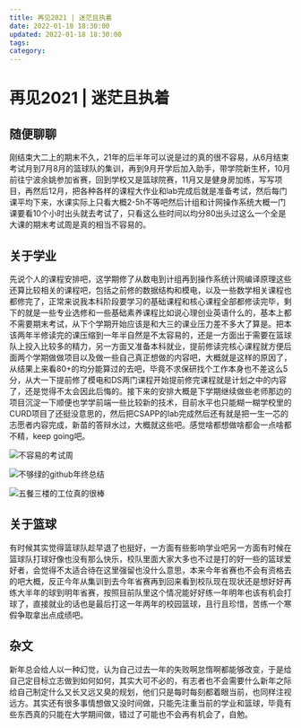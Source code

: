 ```yaml
---
title: 再见2021 | 迷茫且执着
date: 2022-01-18 18:30:00
updated: 2022-01-18 18:30:00
tags: 
category: 
---
```


# 再见2021 | 迷茫且执着

## 随便聊聊

​		刚结束大二上的期末不久，21年的后半年可以说是过的真的很不容易，从6月结束考试月到7月8月的篮球队的集训，再到9月开学后加入助手，带学院新生杯，10月前往宁波余姚参加省赛，回到学校又是篮球院赛，11月又是健身房加练，写写项目，再然后12月，把各种各样的课程大作业和lab完成后就是准备考试，然后每门课平均下来，水课实际上只看大概2-5h不等吧然后计组和计网操作系统大概一门课要看10个小时出头就去考试了，只看这么些时间以均分80出头过这么一个全是大课的期末考试周是真的相当不容易的。

## 关于学业

​		先说个人的课程安排吧，这学期修了从数电到计组再到操作系统计网编译原理这些还算比较相关的课程吧，包括之前修的数据结构和模电，以及一些数学相关课程也都修完了，正常来说我本科阶段要学习的基础课程和核心课程全部都修读完毕，剩下的就是一些专业选修和一些基础素养课程比如说心理创业英语什么的，基本上都不需要期末考试，从下个学期开始应该是和大三的课业压力差不多大了算是。把本该两年半修读完的课压缩到一年半自然是不太容易的，还是一方面出于需要在篮球队上投入比较多的精力，另一方面又准备本科就业，提前修读完核心课程就方便后面两个学期做做项目以及做一些自己真正想做的内容吧，大概就是这样的原因了，从结果上来看80+的均分能算过的去吧，毕竟不求保研找个工作本身也不差这么5分，从大一下提前修了模电和DS两门课程开始提前修完课程就是计划之中的内容了，还是觉得不太会因此后悔的。接下来的安排大概是下学期继续做些老师那边的项目沉淀一下顺便也学学前端一些比较新的技术，目前水平也只能糊一糊学校里的CURD项目了还挺没意思的，然后把CSAPP的lab完成然后还有就是把一生一芯的志愿者内容完成，新苗的答辩水过，大概就这些吧。感觉啥都想做啥都会一点啥都不精，keep going吧。

![不容易的考试周](https://ek1ng-typora.oss-cn-hangzhou.aliyuncs.com/img/image-20220118182600462.png)

![不够绿的github年终总结](https://ek1ng-typora.oss-cn-hangzhou.aliyuncs.com/img/image-20220118182633115.png)

![五餐三楼的工位真的很棒](https://ek1ng-typora.oss-cn-hangzhou.aliyuncs.com/img/image-20220118182706891.png)

## 关于篮球

​		有时候其实觉得篮球队趁早退了也挺好，一方面有些影响学业吧另一方面有时候在篮球队打球好像也没有那么快乐，校队里面大家大多也不过是打的好一些的篮球爱好者，会觉得不太适合待在这里强留也没什么意思，本来今年省赛也不会有资格去的吧大概，反正今年从集训到去今年省赛再到回来看到校队现在现状还是想好好再练大半年的球到明年省赛，按照目前队里这个情况能好好练一年明年也该有机会打球了，直接就业的话也是最后打这一年两年的校园篮球，且行且珍惜，苦练一个寒假争取拿出点成绩吧。

## 杂文

​		新年总会给人以一种幻觉，认为自己过去一年的失败啊怠惰啊都能够改变，于是给自己定目标立志做到如何如何，其实大可不必的，有志者也不会需要什么新年之际给自己制定什么又长又远又臭的规划，他们只是每时每刻都着眼当前，也同样注视远方。其实还有很多事情想做又没时间做，只能先注重当前的学业和篮球，毕竟有些东西真的只能在大学期间做，错过了可能也不会再有机会了，自勉。

